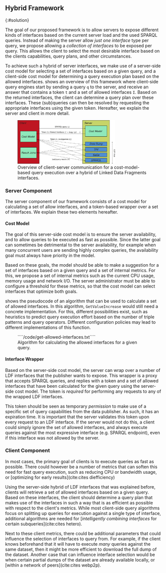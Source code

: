 ## Hybrid Framework
{:#solution}

The goal of our proposed framework
is to allow servers to expose different kinds of interfaces
based on the current server load and the used SPARQL queries.
Instead of making the server allow *just one interface* type per query,
we propose allowing a *collection of interfaces* to be exposed per query.
This allows the client to select the most desirable interface
based on the clients capabilities, query plans, and other circumstances.

To achieve such a hybrid of server interfaces,
we make use of a server-side cost model for selecting a set of interfaces based on a given query,
and a client-side cost model for determining a query execution plan based on the allowed interfaces.
[](#figure-solution) shows an overview of this framework
where client-side query engines start by sending a query `q` to the server,
and receive an answer that contains a token `t` and a set of allowed interfaces `I`.
Based on the returned interfaces,
the client can determine a query plan over these interfaces.
These (sub)queries can then be resolved by requesting the appropriate interfaces using the given token.
Hereafter, we explain the server and client in more detail.

<figure id="figure-solution">
<img src="img/hybrid-querying.svg" alt="[Hybrid Linked Data Fragments]" style="height: 10em">
<figcaption markdown="block">
Overview of client-server communication for a cost-model-based query execution over a hybrid of Linked Data Fragments interfaces.
</figcaption>
</figure>

### Server Component

The server component of our framework consists of
a cost model for calculating a set of allow interfaces,
and a token-based wrapper over a set of interfaces.
We explain these two elements hereafter.

#### Cost Model

The goal of this server-side cost model is to ensure the server availability,
and to allow queries to be executed as fast as possible.
Since the latter goal can sometimes be detrimental to the server availability,
for example when many concurrent users are sending highly complex queries,
the availability goal must always have priority in the model.

Based on these goals, the model should be able to make a suggestion for a set of interfaces
based on a given query and a set of internal metrics.
For this, we propose a set of internal metrics such as the current CPU usage, memory usage and network I/O.
The server administrator must be able to configure a threshold for these metrics,
so that the cost model can select interfaces that optimize both goals.

[](#algorithm-get-allowed-interfaces) shows the pseudocode of an algorithm
that can be used to calculate a set of allowed interfaces.
In this algorithm, `GetValueIncrease` would still need a concrete implementation.
For this, different possibilities exist,
such as heuristics to predict query execution effort based on the number of triple patterns and query operators.
Different configuration policies may lead to different implementations of this function.
<!--For each incoming query `q`,
the algorithm iterates over all available interfaces, and all metrics.
For each metric, the expected metric value increase is calculated
for the given query using `CalculateMetricIncrease(q, metric)`.
If when adding this value to the current metric's value does not exceed the maximum allowed metric value,
then the loop continues.
If all metrics pass for a given interface,
then an interface is considered an *allowed interface*.-->

<figure id="algorithm-get-allowed-interfaces" class="listing">
````/code/get-allowed-interfaces.txt````
<figcaption markdown="block">
Algorithm for calculating the allowed interfaces for a given query.
</figcaption>
</figure>

<!--Based on our algorithm, the `CalculateMetricIncrease` still needs a concrete implementation.
For this, different possibilities exist.
For instance, heuristics for query complexity can be used to estimate metric value increases,
such as query string length, the depth of the basic graph patterns or the used query operators.
Furthermore, other implementations may be based on query log analysis,
where models could be based on machine learning techniques.-->

#### Interface Wrapper

Based on the server-side cost model,
the server can wrap over a number of LDF interfaces
that the publisher wants to expose.
This wrapper is a proxy that accepts SPARQL queries,
and replies with a token and a set of allowed interfaces
that have been calculated for the given query using the server-side cost model.
The token is *required* for performing any requests to any of the wrapped LDF interfaces.

This token should be seen as temporary *permission*
to make use of a specific set of query capabilities from the data publisher.
As such, it has an expiration time.
It is important that the server validates this token upon every request to an LDF interface.
If the server would not do this,
a client could simply ignore the set of allowed interfaces,
and always execute queries against the most expressive interface (e.g. SPARQL endpoint),
even if this interface was not allowed by the server.

<!--Optionally, the server could keep track of token usages
to check whether or not the client does indeed use it
to execute the query it got permission for, and nothing more.
Since keeping track of this token usage could require significant server effort,
simpler heuristics could be used,
such as limiting the temporal validity of a token to the estimated execution time.-->

<!--An optional enhancement of the server could be to directly
reply with a SPARQL query response
if the only allowed server was a SPARQL endpoint,
because the client will be likely to make such a subsequent request.-->

### Client Component

In most cases, the primary goal of clients is to execute queries as fast as possible.
There could however be a number of metrics that can soften this need for fast query execution,
such as reducing CPU or bandwidth usage, or [optimizing for early results](cite:cites diefficiency)

Using the server-side hybrid of LDF interfaces that was explained before,
clients will retrieve a set of allowed interfaces based on a given query.
Based on these interfaces, the client should determine a query plan that makes use of the interfaces
in such a way that is as efficient as possible with respect to the client's metrics.
While most client-side query algorithms focus on splitting up queries for execution against a single type of interface,
additional algorithms are needed for [*intelligently combining interfaces* for certain subqueries](cite:cites hetero).

Next to these client metrics, there could be additional parameters that could influence
the selection of interfaces to query from.
For example, if the client knows beforehand that it will have to execute *many* queries against the same dataset,
then it might be more efficient to download the full dump of the dataset.
Another case that can influence interface selection
would be when certain partial dumps of the dataset are already available locally,
or [within a network of peers](cite:cites webp2p).
